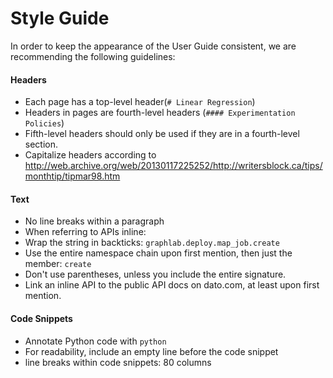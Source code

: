 # Style Guide

In order to keep the appearance of the User Guide consistent, we are recommending the following guidelines:

#### Headers
* Each page has a top-level header(`# Linear Regression`)
* Headers in pages are fourth-level headers (`#### Experimentation Policies`)
* Fifth-level headers should only be used if they are in a fourth-level section.
* Capitalize headers according to http://web.archive.org/web/20130117225252/http://writersblock.ca/tips/monthtip/tipmar98.htm

#### Text
* No line breaks within a paragraph
* When referring to APIs inline:
 * Wrap the string in backticks: `graphlab.deploy.map_job.create`
 * Use the entire namespace chain upon first mention, then just the member: `create`
 * Don't use parentheses, unless you include the entire signature.
 * Link an inline API to the public API docs on dato.com, at least upon first mention.

#### Code Snippets
* Annotate Python code with `python`
* For readability, include an empty line before the code snippet
* line breaks within code snippets: 80 columns
